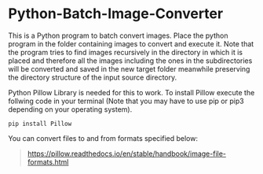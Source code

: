 # Python-Batch-Image-Converter
This is a Python program to batch convert images. Place the python program in the folder containing images to convert and execute it. Note that the program tries to find images recursively in the directory in which it is placed and therefore all the images including the ones in the subdirectories will be converted and saved in the new target folder meanwhile preserving the directory structure of the input source directory. 

Python Pillow Library is needed for this to work. To install Pillow execute the follwing code in your terminal (Note that you may have to use pip or pip3 depending on your operating system). 
```
pip install Pillow
```
You can convert files to and from formats specified below:
>https://pillow.readthedocs.io/en/stable/handbook/image-file-formats.html
